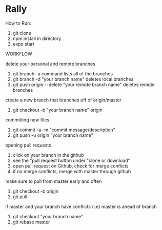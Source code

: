 # Rally
How to Run:

1. git clone
2. npm install in directory
3. expo start

WORKFLOW

delete your personal and remote branches
1. git branch -a        command lists all of the branches
2. git branch -d "your branch name"    deletes local branches
3. git push origin --delete "your remote branch name"    deletes remote branches

create a new branch that branches off of origin/master
1. git checkout -b "your branch name" origin

committing new files
1. git commit -a -m "commit message/description"
2. git push -u origin "your branch name"

opening pull requests
1. click on your branch in the github
2. see the "pull request button under "clone or download"
3. open pull request on Github, check for merge conflicts
4. if no merge conflicts, merge with master through github

make sure to pull from master early and often
1. git checkout -b origin
2. git pull

if master and your branch have conflicts (i.e) master is ahead of branch
1. git checkout "your branch name"
2. git rebase master
